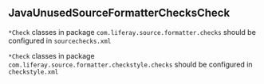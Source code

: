 ## JavaUnusedSourceFormatterChecksCheck

`*Check` classes in package `com.liferay.source.formatter.checks` should be
configured in `sourcechecks.xml`

`*Check` classes in package `com.liferay.source.formatter.checkstyle.checks`
should be configured in `checkstyle.xml`